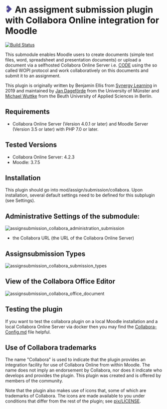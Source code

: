 # ![moodle-assignsubmission_collabora](pix/icon.png) An assigment submission plugin with Collabora Online integration for Moodle

[![Build Status](https://travis-ci.org/learnweb/moodle-assignsubmission_collabora.svg?branch=master)](https://travis-ci.org/learnweb/moodle-assignsubmission_collabora)

This submodule enables Moodle users to create documents (simple text files, word, spreadsheet and presentation documents) or upload a document via a selfhosted Collabora Online Server i.e. [CODE](https://www.collaboraoffice.com/code/) using the so called WOPI protocol and work collaboratively on this documents and submit it to an assignment.

This plugin is originally written by  Benjamin Ellis from [Synergy Learning](https://www.synergy-learning.com) in 2019 and maintained by [Jan Dageförde](https://github.com/Dagefoerde) from the University of Münster and [Michael Wuttke](https://github.com/moodlebeuth) from the Beuth University of Applied Sciences in Berlin.

## Requirements
- Collabora Online Server (Version 4.0.1 or later) and Moodle Server (Version 3.5 or later) with PHP 7.0 or later.

## Tested Versions
- Collabora Online Server: 4.2.3
- Moodle: 3.7.5

## Installation
This plugin should go into mod/assign/submission/collabora. Upon installation, several default settings need to be defined for this subplugin (see Settings).

## Administrative Settings of the submodule:
![assignsubmission_collabora_administration_submission](https://user-images.githubusercontent.com/2102425/85206162-61d69680-b320-11ea-9a39-7f03864f18b5.png)

- the Collabora URL (the URL of the Collabora Online Server)

## Assignsubmission Types
![assignsubmission_collabora_submission_types](https://user-images.githubusercontent.com/2102425/85206192-9cd8ca00-b320-11ea-9b38-dc21c5bcb6d8.png)

## View of the Collabora Office Editor
![assignsubmission_collabora_office_document](https://user-images.githubusercontent.com/2102425/85206194-9ea28d80-b320-11ea-8184-9cc64c39bf77.png)

## Testing the plugin

If you want to test the collabora plugin on a local Moodle installation and a local Collabora Online Server via docker then you may find the [Collabora-Config.md](https://github.com/learnweb/moodle-mod_collabora/blob/master/Collabora-Config.md) file helpful.

## Use of Collabora trademarks

The name "Collabora" is used to indicate that the plugin provides an integration facility for use of Collabora Online from within Moodle.
The name does not imply an endorsement by Collabora, nor does it indicate who develops and provides the plugin.
This plugin was created and is offered by members of the community.

Note that the plugin also makes use of icons that, some of which are trademarks of Collabora.
The icons are made available to you under conditions that differ from the rest of the plugin; see [pix/LICENSE](pix/LICENSE/).
